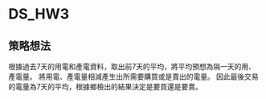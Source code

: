 # DS_HW3

## 策略想法
根據過去7天的用電和產電資料，取出前7天的平均，將平均預想為隔一天的用、產電量。
將用電、產電量相減產生出所需要購買或是賣出的電量。
因此最後交易的電量為7天的平均，根據鄉檢出的結果決定是要買還是要賣。
